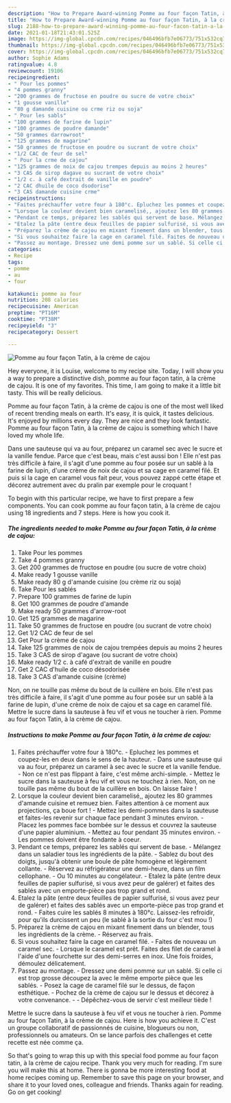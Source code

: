 ```yaml
---
description: "How to Prepare Award-winning Pomme au four façon Tatin, à la crème de cajou"
title: "How to Prepare Award-winning Pomme au four façon Tatin, à la crème de cajou"
slug: 2188-how-to-prepare-award-winning-pomme-au-four-facon-tatin-a-la-creme-de-cajou
date: 2021-01-18T21:43:01.525Z
image: https://img-global.cpcdn.com/recipes/046496bfb7e06773/751x532cq70/pomme-au-four-facon-tatin-a-la-creme-de-cajou-photo-principale-de-la-recette.jpg
thumbnail: https://img-global.cpcdn.com/recipes/046496bfb7e06773/751x532cq70/pomme-au-four-facon-tatin-a-la-creme-de-cajou-photo-principale-de-la-recette.jpg
cover: https://img-global.cpcdn.com/recipes/046496bfb7e06773/751x532cq70/pomme-au-four-facon-tatin-a-la-creme-de-cajou-photo-principale-de-la-recette.jpg
author: Sophie Adams
ratingvalue: 4.8
reviewcount: 19106
recipeingredient:
- " Pour les pommes"
- "4 pommes granny"
- "200 grammes de fructose en poudre ou sucre de votre choix"
- "1 gousse vanille"
- "80 g damande cuisine ou crme riz ou soja"
- " Pour les sabls"
- "100 grammes de farine de lupin"
- "100 grammes de poudre damande"
- "50 grammes darrowroot"
- "125 grammes de magarine"
- "50 grammes de fructose en poudre ou sucrant de votre choix"
- "1/2 CAC de feur de sel"
- " Pour la crme de cajou"
- "125 grammes de noix de cajou trempes depuis au moins 2 heures"
- "3 CAS de sirop dagave ou sucrant de votre choix"
- "1/2 c. à café dextrait de vanille en poudre"
- "2 CAC dhuile de coco dsodorise"
- "3 CAS damande cuisine crme"
recipeinstructions:
- "Faites préchauffer votre four à 180°c. Epluchez les pommes et coupez-les en deux dans le sens de la hauteur. Dans une sauteuse qui va au four, préparez un caramel à sec avec le sucre et la vanille fendue. Non ce n&#39;est pas flippant à faire, c&#39;est même archi-simple.  Mettez le sucre dans la sauteuse à feu vif et vous ne touchez à rien. Non, on ne touille pas même du bout de la cuillère en bois. On laisse faire !"
- "Lorsque la couleur devient bien caramelisé,, ajoutez les 80 grammes d&#39;amande cuisine et remuez bien. Faites attention à ce moment aux projections, ça boue fort ! Mettez les demi-pommes dans la sauteuse et faites-les revenir sur chaque face pendant 3 minutes environ. Placez les pommes face bombée sur le dessus et couvrez la sauteuse d&#39;une papier aluminium. Mettez au four pendant 35 minutes environ. Les pommes doivent être fondante à coeur."
- "Pendant ce temps, préparez les sablés qui servent de base. Mélangez dans un saladier tous les ingrédients de la pâte. Sablez du bout des doigts, jusqu&#39;à obtenir une boule de pâte homogène et légèrement collante. Réservez au réfrigérateur une demi-heure, dans un film cellophane. Ou 10 minutes au congélateur. Etalez la pâte (entre deux feuilles de papier sulfurisé, si vous avez peur de galérer) et faites des sablés avec un emporte-pièce pas trop grand et rond."
- "Etalez la pâte (entre deux feuilles de papier sulfurisé, si vous avez peur de galérer) et faites des sablés avec un emporte-pièce pas trop grand et rond. Faites cuire les sablés 8 minutes à 180°c. Laissez-les refroidir, pour qu&#39;ils durcissent un peu (le sablé à la sortie du four c&#39;est mou !)"
- "Préparez la crème de cajou en mixant finement dans un blender, tous les ingrédients de la crème.  Réservez au frais."
- "Si vous souhaitez faire la cage en caramel filé. Faites de nouveau un caramel sec.  Lorsque le caramel est prêt. Faites des filet de caramel à l&#39;aide d&#39;une fourchette sur des demi-serres en inox. Une fois froides, démoulez délicatement."
- "Passez au montage. Dressez une demi pomme sur un sablé. Si celle ci est trop grosse découpez la avec le même emporte pièce que les sablés. Posez la cage de caramel filé sur le dessus, de façon esthétique. Pochez de la crème de cajou sur le dessus et décorez à votre convenance.  Dépêchez-vous de servir c&#39;est meilleur tiède !"
categories:
- Recipe
tags:
- pomme
- au
- four

katakunci: pomme au four 
nutrition: 208 calories
recipecuisine: American
preptime: "PT16M"
cooktime: "PT38M"
recipeyield: "3"
recipecategory: Dessert

---
```



![Pomme au four façon Tatin, à la crème de cajou](https://img-global.cpcdn.com/recipes/046496bfb7e06773/751x532cq70/pomme-au-four-facon-tatin-a-la-creme-de-cajou-photo-principale-de-la-recette.jpg)

Hey everyone, it is Louise, welcome to my recipe site. Today, I will show you a way to prepare a distinctive dish, pomme au four façon tatin, à la crème de cajou. It is one of my favorites. This time, I am going to make it a little bit tasty. This will be really delicious.

Pomme au four façon Tatin, à la crème de cajou is one of the most well liked of recent trending meals on earth. It's easy, it is quick, it tastes delicious. It's enjoyed by millions every day. They are nice and they look fantastic. Pomme au four façon Tatin, à la crème de cajou is something which I have loved my whole life.

Dans une sauteuse qui va au four, préparez un caramel sec avec le sucre et la vanille fendue. Parce que c&#39;est beau, mais c&#39;est aussi bon ! Elle n&#39;est pas très difficile à faire, il s&#39;agit d&#39;une pomme au four posée sur un sablé à la farine de lupin, d&#39;une crème de noix de cajou et sa cage en caramel filé. Et puis si la cage en caramel vous fait peur, vous pouvez zappé cette étape et décorez autrement avec du pralin par exemple pour le croquant !


To begin with this particular recipe, we have to first prepare a few components. You can cook pomme au four façon tatin, à la crème de cajou using 18 ingredients and 7 steps. Here is how you cook it.

<!--inarticleads1-->

##### The ingredients needed to make Pomme au four façon Tatin, à la crème de cajou:

1. Take  Pour les pommes
1. Take 4 pommes granny
1. Get 200 grammes de fructose en poudre (ou sucre de votre choix)
1. Make ready 1 gousse vanille
1. Make ready 80 g d&#39;amande cuisine (ou crème riz ou soja)
1. Take  Pour les sablés
1. Prepare 100 grammes de farine de lupin
1. Get 100 grammes de poudre d&#39;amande
1. Make ready 50 grammes d&#39;arrow-root
1. Get 125 grammes de magarine
1. Take 50 grammes de fructose en poudre (ou sucrant de votre choix)
1. Get 1/2 CAC de feur de sel
1. Get  Pour la crème de cajou
1. Take 125 grammes de noix de cajou trempées depuis au moins 2 heures
1. Take 3 CAS de sirop d&#39;agave (ou sucrant de votre choix)
1. Make ready 1/2 c. à café d&#39;extrait de vanille en poudre
1. Get 2 CAC d&#39;huile de coco désodorisée
1. Take 3 CAS d&#39;amande cuisine (crème)


Non, on ne touille pas même du bout de la cuillère en bois. Elle n&#39;est pas très difficile à faire, il s&#39;agit d&#39;une pomme au four posée sur un sablé à la farine de lupin, d&#39;une crème de noix de cajou et sa cage en caramel filé. Mettre le sucre dans la sauteuse à feu vif et vous ne toucher à rien. Pomme au four façon Tatin, à la crème de cajou. 

<!--inarticleads2-->

##### Instructions to make Pomme au four façon Tatin, à la crème de cajou:

1. Faites préchauffer votre four à 180°c. - Epluchez les pommes et coupez-les en deux dans le sens de la hauteur. - Dans une sauteuse qui va au four, préparez un caramel à sec avec le sucre et la vanille fendue. - Non ce n&#39;est pas flippant à faire, c&#39;est même archi-simple.  - Mettez le sucre dans la sauteuse à feu vif et vous ne touchez à rien. Non, on ne touille pas même du bout de la cuillère en bois. On laisse faire !
1. Lorsque la couleur devient bien caramelisé,, ajoutez les 80 grammes d&#39;amande cuisine et remuez bien. Faites attention à ce moment aux projections, ça boue fort ! - Mettez les demi-pommes dans la sauteuse et faites-les revenir sur chaque face pendant 3 minutes environ. - Placez les pommes face bombée sur le dessus et couvrez la sauteuse d&#39;une papier aluminium. - Mettez au four pendant 35 minutes environ. - Les pommes doivent être fondante à coeur.
1. Pendant ce temps, préparez les sablés qui servent de base. - Mélangez dans un saladier tous les ingrédients de la pâte. - Sablez du bout des doigts, jusqu&#39;à obtenir une boule de pâte homogène et légèrement collante. - Réservez au réfrigérateur une demi-heure, dans un film cellophane. - Ou 10 minutes au congélateur. - Etalez la pâte (entre deux feuilles de papier sulfurisé, si vous avez peur de galérer) et faites des sablés avec un emporte-pièce pas trop grand et rond.
1. Etalez la pâte (entre deux feuilles de papier sulfurisé, si vous avez peur de galérer) et faites des sablés avec un emporte-pièce pas trop grand et rond. - Faites cuire les sablés 8 minutes à 180°c. Laissez-les refroidir, pour qu&#39;ils durcissent un peu (le sablé à la sortie du four c&#39;est mou !)
1. Préparez la crème de cajou en mixant finement dans un blender, tous les ingrédients de la crème.  - Réservez au frais.
1. Si vous souhaitez faire la cage en caramel filé. - Faites de nouveau un caramel sec.  - Lorsque le caramel est prêt. Faites des filet de caramel à l&#39;aide d&#39;une fourchette sur des demi-serres en inox. Une fois froides, démoulez délicatement.
1. Passez au montage. - Dressez une demi pomme sur un sablé. Si celle ci est trop grosse découpez la avec le même emporte pièce que les sablés. - Posez la cage de caramel filé sur le dessus, de façon esthétique. - Pochez de la crème de cajou sur le dessus et décorez à votre convenance. -  - Dépêchez-vous de servir c&#39;est meilleur tiède !


Mettre le sucre dans la sauteuse à feu vif et vous ne toucher à rien. Pomme au four façon Tatin, à la crème de cajou. Here is how you achieve it. C&#39;est un groupe collaboratif de passionnés de cuisine, blogueurs ou non, professionnels ou amateurs. On se lance parfois des challenges et cette recette est née comme ça. 

So that's going to wrap this up with this special food pomme au four façon tatin, à la crème de cajou recipe. Thank you very much for reading. I'm sure you will make this at home. There is gonna be more interesting food at home recipes coming up. Remember to save this page on your browser, and share it to your loved ones, colleague and friends. Thanks again for reading. Go on get cooking!
